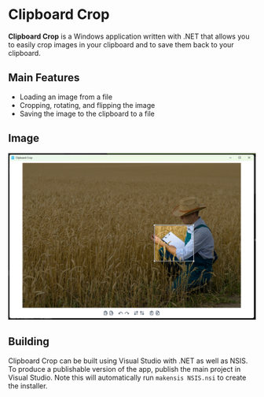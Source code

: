 # Clipboard Crop

**Clipboard Crop** is a Windows application written with .NET that allows you to easily crop images in your clipboard and to save them back to your clipboard.

## Main Features
* Loading an image from a file
* Cropping, rotating, and flipping the image
* Saving the image to the clipboard to a file

## Image
[<img src="images/demo.png" width="700">](images/demo.png)

## Building
Clipboard Crop can be built using Visual Studio with .NET as well as NSIS. To produce a publishable version of the app, publish the main project in Visual Studio. Note this will automatically run `makensis NSIS.nsi` to create the installer.
